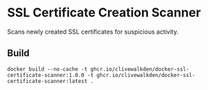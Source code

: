 # SSL Certificate Creation Scanner

Scans newly created SSL certificates for suspicious activity.

## Build

```shell
docker build --no-cache -t ghcr.io/clivewalkden/docker-ssl-certificate-scanner:1.0.0 -t ghcr.io/clivewalkden/docker-ssl-certificate-scanner:latest .
```
